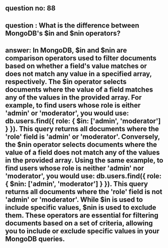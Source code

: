 
      
## question no: 88

## question : What is the difference between MongoDB's $in and $nin operators?

## answer: In MongoDB, $in and $nin are comparison operators used to filter documents based on whether a field's value matches or does not match any value in a specified array, respectively. The $in operator selects documents where the value of a field matches any of the values in the provided array. For example, to find users whose role is either 'admin' or 'moderator', you would use: db.users.find({ role: { $in: ['admin', 'moderator'] } }). This query returns all documents where the 'role' field is 'admin' or 'moderator'. Conversely, the $nin operator selects documents where the value of a field does not match any of the values in the provided array. Using the same example, to find users whose role is neither 'admin' nor 'moderator', you would use: db.users.find({ role: { $nin: ['admin', 'moderator'] } }). This query returns all documents where the 'role' field is not 'admin' or 'moderator'. While $in is used to include specific values, $nin is used to exclude them. These operators are essential for filtering documents based on a set of criteria, allowing you to include or exclude specific values in your MongoDB queries.
      